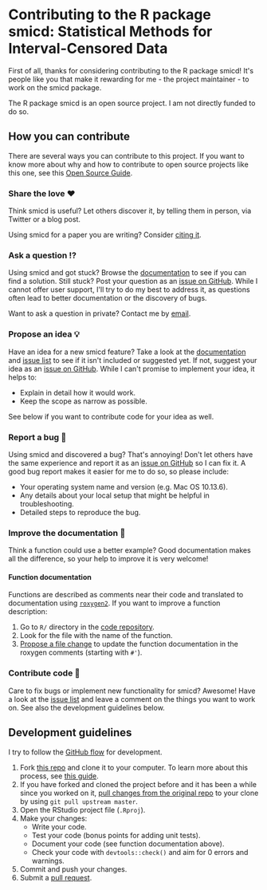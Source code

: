 # Contributing to the R package smicd: Statistical Methods for Interval-Censored Data

<!-- This CONTRIBUTING.md is adapted from https://gist.github.com/peterdesmet/e90a1b0dc17af6c12daf6e8b2f044e7c -->

First of all, thanks for considering contributing to the R package smicd! It's people like you that make it rewarding for me - the project maintainer - to work on the smicd package. 

The R package smicd is an open source project. I am not directly funded to do so.

[repo]: https://github.com/chiquadrat/ICD
[issues]: https://github.com/chiquadrat/ICD/issues
[new_issue]: https://github.com/chiquadrat/ICD/issues/new
[website]: https://cran.r-project.org/web/packages/smicd/smicd.pdf
[citation]: https://www.r-bloggers.com/2018/08/how-to-cite-packages/
[email]: mailto:paul.walter@fu-berlin.de


## How you can contribute

There are several ways you can contribute to this project. If you want to know more about why and how to contribute to open source projects like this one, see this [Open Source Guide](https://opensource.guide/how-to-contribute/).

### Share the love ❤️

Think smicd is useful? Let others discover it, by telling them in person, via Twitter or a blog post.

Using smicd for a paper you are writing? Consider [citing it][citation].

### Ask a question ⁉️

Using smicd and got stuck? Browse the [documentation][website] to see if you can find a solution. Still stuck? Post your question as an [issue on GitHub][new_issue]. While I cannot offer user support, I'll try to do my best to address it, as questions often lead to better documentation or the discovery of bugs.

Want to ask a question in private? Contact me by [email][email].

### Propose an idea 💡

Have an idea for a new smicd feature? Take a look at the [documentation][website] and [issue list][issues] to see if it isn't included or suggested yet. If not, suggest your idea as an [issue on GitHub][new_issue]. While I can't promise to implement your idea, it helps to:

* Explain in detail how it would work.
* Keep the scope as narrow as possible.

See below if you want to contribute code for your idea as well.

### Report a bug 🐛

Using smicd and discovered a bug? That's annoying! Don't let others have the same experience and report it as an [issue on GitHub][new_issue] so I can fix it. A good bug report makes it easier for me to do so, so please include:

* Your operating system name and version (e.g. Mac OS 10.13.6).
* Any details about your local setup that might be helpful in troubleshooting.
* Detailed steps to reproduce the bug.

### Improve the documentation 📖

Think a function could use a better example? Good documentation makes all the difference, so your help to improve it is very welcome!


#### Function documentation

Functions are described as comments near their code and translated to documentation using [`roxygen2`](https://klutometis.github.io/roxygen/). If you want to improve a function description:

1. Go to `R/` directory in the [code repository][repo].
2. Look for the file with the name of the function.
3. [Propose a file change](https://help.github.com/articles/editing-files-in-another-user-s-repository/) to update the function documentation in the roxygen comments (starting with `#'`).

### Contribute code 📝

Care to fix bugs or implement new functionality for smicd? Awesome! Have a look at the [issue list][issues] and leave a comment on the things you want to work on. See also the development guidelines below.

## Development guidelines

I try to follow the [GitHub flow](https://guides.github.com/introduction/flow/) for development.

1. Fork [this repo][repo] and clone it to your computer. To learn more about this process, see [this guide](https://guides.github.com/activities/forking/).
2. If you have forked and cloned the project before and it has been a while since you worked on it, [pull changes from the original repo](https://help.github.com/articles/merging-an-upstream-repository-into-your-fork/) to your clone by using `git pull upstream master`.
3. Open the RStudio project file (`.Rproj`).
4. Make your changes:
    * Write your code.
    * Test your code (bonus points for adding unit tests).
    * Document your code (see function documentation above).
    * Check your code with `devtools::check()` and aim for 0 errors and warnings.
5. Commit and push your changes.
6. Submit a [pull request](https://guides.github.com/activities/forking/#making-a-pull-request).

